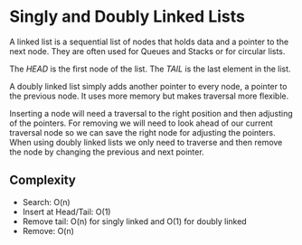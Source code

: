 # Singly and Doubly Linked Lists

A linked list is a sequential list of nodes that holds data and a pointer to the next node.
They are often used for Queues and Stacks or for circular lists.

The *HEAD* is the first node of the list. The *TAIL* is the last element in the list.

A doubly linked list simply adds another pointer to every node, a pointer to the previous node. It uses more memory but makes traversal more flexible.

Inserting a node will need a traversal to the right position and then adjusting of the pointers.
For removing we will need to look ahead of our current traversal node so we can save the right node for adjusting the pointers. When using doubly linked lists we only need to traverse and then remove the node by changing the previous and next pointer.

## Complexity

+ Search: O(n)
+ Insert at Head/Tail: O(1)
+ Remove tail: O(n) for singly linked and O(1) for doubly linked
+ Remove: O(n)